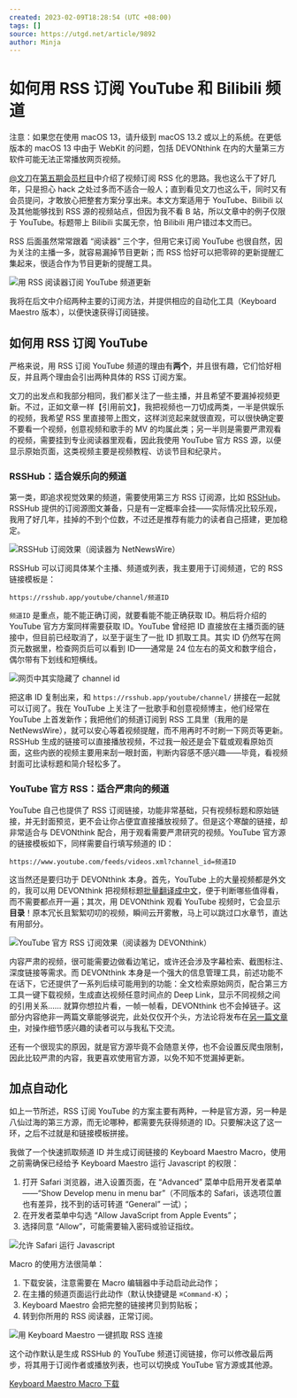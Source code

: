 ```yaml
---
created: 2023-02-09T18:28:54 (UTC +08:00)
tags: []
source: https://utgd.net/article/9892
author: Minja
---
```


# 如何用 RSS 订阅 YouTube 和 Bilibili 频道

注意：如果您在使用 macOS 13，请升级到 macOS 13.2 或以上的系统。在更低版本的 macOS 13 中由于 WebKit 的问题，包括 DEVONthink 在内的大量第三方软件可能无法正常播放网页视频。

[@文刀](https://twitter.com/eamesliu)在[第五期会员栏目](https://utgd.net/article/9380)中介绍了视频订阅 RSS 化的思路。我也这么干了好几年，只是担心 hack 之处过多而不适合一般人；直到看见文刀也这么干，同时又有会员提问，才敢放心把整套方案分享出来。本文方案适用于 YouTube、Bilibili 以及其他能够找到 RSS 源的视频站点，但因为我不看 B 站，所以文章中的例子仅限于 YouTube。标题带上 Bilibili 实属无奈，怕 Bilibili 用户错过本文而已。

RSS 后面虽然常常跟着 “阅读器” 三个字，但用它来订阅 YouTube 也很自然，因为关注的主播一多，就容易漏掉节目更新；而 RSS 恰好可以把零碎的更新提醒汇集起来，很适合作为节目更新的提醒工具。

![](https://cdn.utgd.net/assets/uploads/2022/00/minja-0117092020.jpeg)用 RSS 阅读器订阅 YouTube 频道更新

我将在后文中介绍两种主要的订阅方法，并提供相应的自动化工具（Keyboard Maestro 版本），以便快速获得订阅链接。

如何用 RSS 订阅 YouTube
------------------

严格来说，用 RSS 订阅 YouTube 频道的理由有**两个**，并且很有趣，它们恰好相反，并且两个理由会引出两种具体的 RSS 订阅方案。

文刀的出发点和我部分相同，我们都关注了一些主播，并且希望不要漏掉视频更新。不过，正如文章一样【引用前文】，我把视频也一刀切成两类，一半是供娱乐的视频，我希望 RSS 里直接带上图文，这样浏览起来就很直观，可以很快确定要不要看一个视频，创意视频和歌手的 MV 的均属此类；另一半则是需要严肃观看的视频，需要挂到专业阅读器里观看，因此我使用 YouTube 官方 RSS 源，以便显示原始页面，这类视频主要是视频教程、访谈节目和纪录片。

### RSSHub：适合娱乐向的频道

第一类，即追求视觉效果的频道，需要使用第三方 RSS 订阅源，比如 [RSSHub](https://docs.rsshub.app/social-media.html#youtube)。RSSHub 提供的订阅源图文兼备，只是有一定概率会挂——实际情况比较乐观，我用了好几年，挂掉的不到个位数，不过还是推荐有能力的读者自己搭建，更加稳定。

![](https://cdn.utgd.net/assets/uploads/2022/00/minja-0117092057.jpeg)RSSHub 订阅效果（阅读器为 NetNewsWire）

RSSHub 可以订阅具体某个主播、频道或列表，我主要用于订阅频道，它的 RSS 链接模板是：

```
https://rsshub.app/youtube/channel/频道ID

```

`频道ID` 是重点，能不能正确订阅，就要看能不能正确获取 ID。稍后将介绍的 YouTube 官方方案同样需要获取 ID。YouTube 曾经把 ID 直接放在主播页面的链接中，但目前已经取消了，以至于诞生了一批 ID 抓取工具。其实 ID 仍然写在网页元数据里，检查网页后可以看到 ID——通常是 24 位左右的英文和数字组合，偶尔带有下划线和短横线。

![](https://cdn.utgd.net/assets/uploads/2022/00/minja-0117092104.jpeg)网页中其实隐藏了 channel id

把这串 ID 复制出来，和 `https://rsshub.app/youtube/channel/` 拼接在一起就可以订阅了。我在 YouTube 上关注了一批歌手和创意视频博主，他们经常在 YouTube 上首发新作；我把他们的频道订阅到 RSS 工具里（我用的是 NetNewsWire），就可以安心等着视频提醒，而不用再时不时刷一下网页等更新。RSSHub 生成的链接可以直接播放视频，不过我一般还是会下载或观看原始页面，这些内嵌的视频主要用来刮一眼封面，判断内容感不感兴趣——毕竟，看视频封面可比读标题和简介轻松多了。

### YouTube 官方 RSS：适合严肃向的频道

YouTube 自己也提供了 RSS 订阅链接，功能非常基础，只有视频标题和原始链接，并无封面预览，更不会让你占便宜直接播放视频了。但是这个寒酸的链接，却非常适合与 DEVONthink 配合，用于观看需要严肃研究的视频。YouTube 官方源的链接模板如下，同样需要自行填写频道的 ID：

```
https://www.youtube.com/feeds/videos.xml?channel_id=频道ID

```

这当然还是要归功于 DEVONthink 本身。首先，YouTube 上的大量视频都是外文的，我可以用 DEVONthink 把视频标题[批量翻译成中文](https://utgd.net/article/8406)，便于判断哪些值得看，而不需要都点开一遍；其次，用 DEVONthink 观看 YouTube 视频时，它会显示**目录**！原本冗长且絮絮叨叨的视频，瞬间云开雾散，马上可以跳过口水章节，直达有用部分。

![](https://cdn.utgd.net/assets/uploads/2022/00/minja-0117092113.jpeg)YouTube 官方 RSS 订阅效果（阅读器为 DEVONthink）

内容严肃的视频，很可能需要边做看边笔记，或许还会涉及字幕检索、截图标注、深度链接等需求。而 DEVONthink 本身是一个强大的信息管理工具，前述功能不在话下，它还提供了一系列后续可能用到的功能：全文检索原始网页，配合第三方工具一键下载视频，生成直达视频任意时间点的 Deep Link，显示不同视频之间的引用关系…… 就算你想拉片看，一帧一帧看，DEVONthink 也不会掉链子。这部分内容绝非一两篇文章能够说完，此处仅仅开个头，方法论将发布在[另一篇文章中](https://utgd.net/article/9896)，对操作细节感兴趣的读者可以与我私下交流。

还有一个很现实的原因，就是官方源毕竟不会随意关停，也不会设置反爬虫限制，因此比较严肃的内容，我更喜欢使用官方源，以免不知不觉漏掉更新。

加点自动化
-----

如上一节所述，RSS 订阅 YouTube 的方案主要有两种，一种是官方源，另一种是八仙过海的第三方源，而无论哪种，都需要先获得频道的 ID。只要解决这了这一环，之后不过就是和链接模板拼接。

我做了一个快速抓取频道 ID 并生成订阅链接的 Keyboard Maestro Macro，使用之前需确保已经给予 Keyboard Maestro 运行 Javascript 的权限：

1.  打开 Safari 浏览器，进入设置页面，在 “Advanced” 菜单中启用开发者菜单——“Show Develop menu in menu bar”（不同版本的 Safari，该选项位置也有差异，找不到的话可转道 “General” 一试）；
2.  在开发者菜单中勾选 “Allow JavaScript from Apple Events”；
3.  选择同意 “Allow”，可能需要输入密码或验证指纹。

![](https://cdn.utgd.net/assets/uploads/2022/00/minja-0117092119.jpeg)允许 Safari 运行 Javascript

Macro 的使用方法很简单：

1.  下载安装，注意需要在 Macro 编辑器中手动启动此动作；
2.  在主播的频道页面运行此动作（默认快捷键是 `⌘Command-K`）；
3.  Keyboard Maestro 会把完整的链接拷贝到剪贴板；
4.  转到你所用的 RSS 阅读器，正常订阅。

![](https://cdn.utgd.net/assets/uploads/2022/00/minja-0117092125.jpeg)用 Keyboard Maestro 一键抓取 RSS 连接

这个动作默认是生成 RSSHub 的 YouTube 频道订阅链接，你可以修改最后两步，将其用于订阅作者或播放列表，也可以切换成 YouTube 官方源或其他源。

[Keyboard Maestro Macro 下载](https://github.com/BlackwinMin/Keyboard-Maestro-gallery/tree/master/Grab%20YouTube%20RSS)
